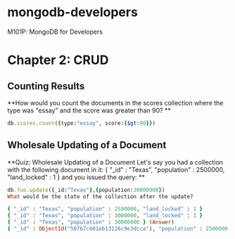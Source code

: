 mongodb-developers
==================

M101P: MongoDB for Developers


Chapter 2: CRUD
==============
Counting Results
---------------
**How would you count the documents in the scores collection where the type was "essay" and the score was greater than 90? **

```ruby
db.scores.count({type:"essay", score:{$gt:90}})
```
Wholesale Updating of a Document
-------------------------------

**Quiz: Wholesale Updating of a Document
Let's say you had a collection with the following document in it:
{ "_id" : "Texas", "population" : 2500000, "land_locked" : 1 }
and you issued the query: **

```ruby
db.foo.update({_id:"Texas"},{population:30000000})
What would be the state of the collection after the update?

{ "_id" : "Texas", "population" : 2500000, "land_locked" : 1 }
{ "_id" : "Texas", "population" : 3000000, "land_locked" : 1 }
{ "_id" : "Texas", "population" : 30000000 } (Answer)
{ "_id" : ObjectId("507b7c601eb13126c9e3dcca"), "population" : 2500000 }
```

